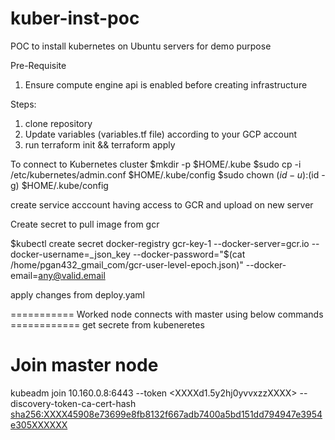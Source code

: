 # kuber-inst-poc
POC to install kubernetes on Ubuntu servers for demo purpose

Pre-Requisite
1. Ensure compute engine api is enabled before creating infrastructure

Steps:
1. clone repository
2. Update variables (variables.tf file) according to your GCP account
3. run terraform init && terraform apply

To connect to Kubernetes cluster
  $mkdir -p $HOME/.kube
  $sudo cp -i /etc/kubernetes/admin.conf $HOME/.kube/config
  $sudo chown $(id -u):$(id -g) $HOME/.kube/config

create service acccount having access to GCR and upload on new server

Create secret to pull image from gcr

$kubectl create secret docker-registry gcr-key-1 --docker-server=gcr.io --docker-username=_json_key --docker-password="$(cat /home/pgan432_gmail_com/gcr-user-level-epoch.json)" --docker-email=any@valid.email

apply changes from deploy.yaml

=========== Worked node connects with master using below commands ============
get secrete from kubeneretes 

# Join master node
kubeadm join 10.160.0.8:6443 --token <XXXXd1.5y2hj0yvvxzzXXXX> --discovery-token-ca-cert-hash <sha256:XXXX45908e73699e8fb8132f667adb7400a5bd151dd794947e3954e305XXXXXX>
  
